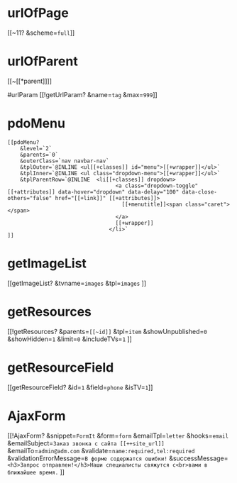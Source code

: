 # urlOfPage
[[~11? &scheme=`full`]]

# urlOfParent
[[~[[*parent]]]]

#urlParam
[[!getUrlParam? &name=`tag` &max=`999`]]
<a href="[[~11? &scheme=`full`]]?tag=qwerty"></a>

# pdoMenu
	[[pdoMenu?  
		&level=`2` 
		&parents=`0`
		&outerClass=`nav navbar-nav`
		&tplOuter=`@INLINE <ul[[+classes]] id="menu">[[+wrapper]]</ul>` 
		&tplInner=`@INLINE <ul class="dropdown-menu">[[+wrapper]]</ul>` 
		&tplParentRow=`@INLINE  <li[[+classes]] dropdown>
                                      <a class="dropdown-toggle"[[+attributes]] data-hover="dropdown" data-delay="100" data-close-others="false" href="[[+link]]" [[+attributes]]>
                                        [[+menutitle]]<span class="caret"></span>
                                      </a>
                                      [[+wrapper]]
                                    </li>`
	]]
  
# getImageList
  [[getImageList?
    &tvname=`images`
    &tpl=`images`
  ]]
  
# getResources
  [[!getResources?
      &parents=`[[~id]]`
      &tpl=`item`
      &showUnpublished=`0`
      &showHidden=`1`
      &limit=`0`
      &includeTVs=`1`
  ]]
  
# getResourceField
[[getResourceField? &id=`1` &field=`phone` &isTV=`1`]]

# AjaxForm
  [[!AjaxForm?
      &snippet=`FormIt`
      &form=`form`
      &emailTpl=`letter`
      &hooks=`email`
      &emailSubject=`Заказ звонка с сайта [[++site_url]]`
      &emailTo=`admin@adm.com`
      &validate=`name:required,tel:required`
      &validationErrorMessage=`В форме содержатся ошибки!`
      &successMessage=`<h3>Запрос отправлен!</h3>Наши специалисты свяжутся с<br>вами в ближайшее время.`
  ]]
